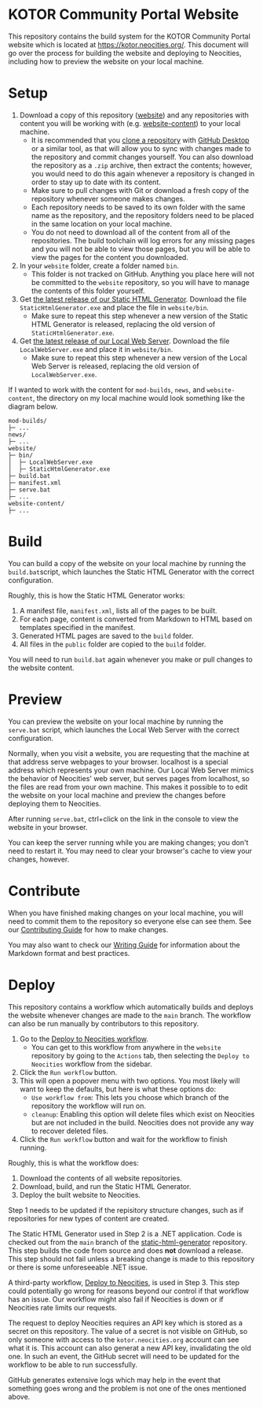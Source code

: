 # KOTOR Community Portal Website
This repository contains the build system for the KOTOR Community Portal website which is located at https://kotor.neocities.org/. This document will go over the process for building the website and deploying to Neocities, including how to preview the website on your local machine.

# Setup
1. Download a copy of this repository ([website](https://github.com/KOTOR-Community-Portal/website)) and any repositories with content you will be working with (e.g. [website-content](https://github.com/KOTOR-Community-Portal/website)) to your local machine.
   - It is recommended that you [clone a repository](https://docs.github.com/en/repositories/creating-and-managing-repositories/cloning-a-repository) with [GitHub Desktop](https://desktop.github.com/download/) or a similar tool, as that will allow you to sync with changes made to the repository and commit changes yourself. You can also download the repository as a `.zip` archive, then extract the contents; however, you would need to do this again whenever a repository is changed in order to stay up to date with its content.
   - Make sure to pull changes with Git or download a fresh copy of the repository whenever someone makes changes.
   - Each repository needs to be saved to its own folder with the same name as the repository, and the repository folders need to be placed in the same location on your local machine. 
   - You do not need to download all of the content from all of the repositories. The build toolchain will log errors for any missing pages and you will not be able to view those pages, but you will be able to view the pages for the content you downloaded.
3. In your `website` folder, create a folder named `bin`.
   - This folder is not tracked on GitHub. Anything you place here will not be committed to the `website` repository, so you will have to manage the contents of this folder yourself.
4. Get [the latest release of our Static HTML Generator](https://github.com/KOTOR-Community-Portal/static-html-generator/releases/latest). Download the file `StaticHtmlGenerator.exe` and place the file in `website/bin`.
   - Make sure to repeat this step whenever a new version of the Static HTML Generator is released, replacing the old version of `StaticHtmlGenerator.exe`.
5. Get [the latest release of our Local Web Server](https://github.com/KOTOR-Community-Portal/local-web-server/releases/latest). Download the file `LocalWebServer.exe` and place it in `website/bin`.
   - Make sure to repeat this step whenever a new version of the Local Web Server is released, replacing the old version of `LocalWebServer.exe`.

If I wanted to work with the content for `mod-builds`, `news`, and `website-content`, the directory on my local machine would look something like the diagram below.

```
mod-builds/
├─ ...
news/
├─ ...
website/
├─ bin/
│  ├─ LocalWebServer.exe
│  ├─ StaticHtmlGenerator.exe
├─ build.bat
├─ manifest.xml
├─ serve.bat
├─ ...
website-content/
├─ ...
```

# Build
You can build a copy of the website on your local machine by running the `build.bat`script, which launches the Static HTML Generator with the correct configuration.

Roughly, this is how the Static HTML Generator works:
1. A manifest file, `manifest.xml`, lists all of the pages to be built.
2. For each page, content is converted from Markdown to HTML based on templates specified in the manifest.
3. Generated HTML pages are saved to the `build` folder.
4. All files in the `public` folder are copied to the `build` folder.

You will need to run `build.bat` again whenever you make or pull changes to the website content.

# Preview
You can preview the website on your local machine by running the `serve.bat` script, which launches the Local Web Server with the correct configuration.

Normally, when you visit a website, you are requesting that the machine at that address serve webpages to your browser. localhost is a special address which represents your own machine. Our Local Web Server mimics the behavior of Neocities' web server, but serves pages from localhost, so the files are read from your own machine. This makes it possible to to edit the website on your local machine and preview the changes before deploying them to Neocities.

After running `serve.bat`, ctrl+click on the link in the console to view the website in your browser.

You can keep the server running while you are making changes; you don't need to restart it. You may need to clear your browser's cache to view your changes, however.

# Contribute
When you have finished making changes on your local machine, you will need to commit them to the repository so everyone else can see them. See our [Contributing Guide](https://github.com/KOTOR-Community-Portal/website-content/blob/-/CONTRIBUTING.md#making-changes) for how to make changes.

You may also want to check our [Writing Guide](https://github.com/KOTOR-Community-Portal/website-content/blob/-/WRITING.md) for information about the Markdown format and best practices.

# Deploy
This repository contains a workflow which automatically builds and deploys the website whenever changes are made to the `main` branch. The workflow can also be run manually by contributors to this repository.

1. Go to the [Deploy to Neocities workflow](https://github.com/KOTOR-Community-Portal/website/actions/workflows/deploy-to-neocities.yml).
   - You can get to this workflow from anywhere in the `website` repository by going to the `Actions` tab, then selecting the `Deploy to Neocities` workflow from the sidebar.
2. Click the `Run workflow` button.
3. This will open a popover menu with two options. You most likely will want to keep the defaults, but here is what these options do:
   - `Use workflow from`: This lets you choose which branch of the repository the workflow will run on.
   - `cleanup`: Enabling this option will delete files which exist on Neocities but are not included in the build. Neocities does not provide any way to recover deleted files.
4. Click the `Run workflow` button and wait for the workflow to finish running.

Roughly, this is what the workflow does:
1. Download the contents of all website repositories.
2. Download, build, and run the Static HTML Generator.
3. Deploy the built website to Neocities.

Step 1 needs to be updated if the repisitory structure changes, such as if repositories for new types of content are created.

The Static HTML Generator used in Step 2 is a .NET application. Code is checked out from the `main` branch of the [static-html-generator](https://github.com/KOTOR-Community-Portal/static-html-generator) repository. This step builds the code from source and does __not__ download a release. This step should not fail unless a breaking change is made to this repository or there is some unforeseeable .NET issue.

A third-party workflow, [Deploy to Neocities](https://github.com/bcomnes/deploy-to-neocities), is used in Step 3. This step could potentially go wrong for reasons beyond our control if that workflow has an issue. Our workflow might also fail if Neocities is down or if Neocities rate limits our requests.

The request to deploy Neocities requires an API key which is stored as a secret on this repository. The value of a secret is not visible on GitHub, so only someone with access to the `kotor.neocities.org` account can see what it is. This account can also generat a new API key, invalidating the old one. In such an event, the GitHub secret will need to be updated for the workflow to be able to run successfully.

GitHub generates extensive logs which may help in the event that something goes wrong and the problem is not one of the ones mentioned above.

